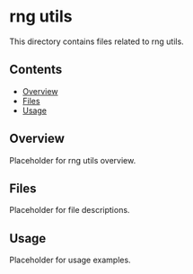 # rng utils

This directory contains files related to rng utils.

## Contents

- [Overview](#overview)
- [Files](#files)
- [Usage](#usage)

## Overview

Placeholder for rng utils overview.

## Files

Placeholder for file descriptions.

## Usage

Placeholder for usage examples.
